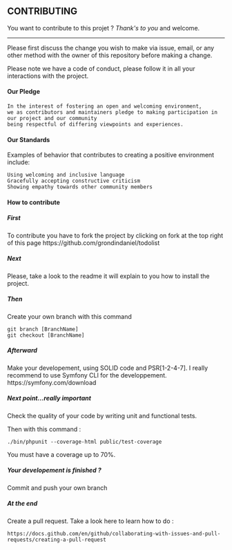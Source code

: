 ## CONTRIBUTING

You want to contribute to this projet ? <em>Thank's to you</em> and welcome.
<hr>
Please first discuss the change you wish to make via issue, email, or any other method with the owner of this repository before making a change.

Please note we have a code of conduct, please follow it in all your interactions with the project.

<h4>Our Pledge</h4>

    In the interest of fostering an open and welcoming environment,
    we as contributors and maintainers pledge to making participation in our project and our community
    being respectful of differing viewpoints and experiences.

<h4>Our Standards</h4>

Examples of behavior that contributes to creating a positive environment include:

    Using welcoming and inclusive language
    Gracefully accepting constructive criticism
    Showing empathy towards other community members
    

<h4>How to contribute</h4>

<h5>First</h5>
To contribute you have to fork the project by clicking on fork at the top right of this page
https://github.com/grondindaniel/todolist

<h5>Next</h5>
Please, take a look to the readme it will explain to you how to install the project.

<h5>Then</h5>
Create your own branch with this command

    git branch [BranchName]
    git checkout [BranchName]

<h5>Afterward</h5>
Make your developement, using SOLID code and PSR[1-2-4-7]. I really recommend to use Symfony CLI for the developpement.
https://symfony.com/download

<h5>Next point...really important</h5>
Check the quality of your code by writing unit and functional tests. 

Then with this command :
    
    ./bin/phpunit --coverage-html public/test-coverage

You must have a coverage up to 70%.

<h5>Your developement is finished ? </h5>
Commit and push your own branch

<h5>At the end</h5>
Create a pull request. Take a look here to learn how to do :
    
    https://docs.github.com/en/github/collaborating-with-issues-and-pull-requests/creating-a-pull-request
    

